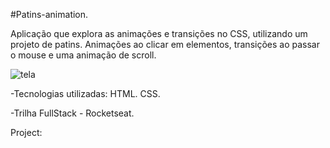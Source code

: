 #Patins-animation.

Aplicação que explora as animações e transições no CSS, utilizando um projeto de patins. Animações ao clicar em elementos, transições ao passar o mouse e uma animação de scroll.

![tela](https://github.com/user-attachments/assets/fcb6352b-8e26-417a-b492-0d54e7ecb14d)

-Tecnologias utilizadas: HTML. CSS.

-Trilha FullStack - Rocketseat.

Project: 
